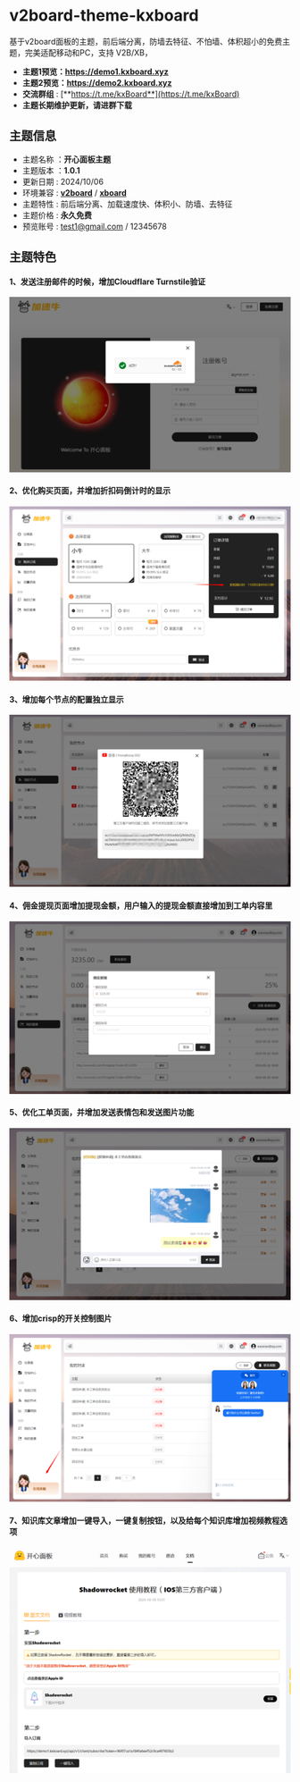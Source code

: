 # v2board-theme-kxboard
基于v2board面板的主题，前后端分离，防墙去特征、不怕墙、体积超小的免费主题，完美适配移动和PC，支持 V2B/XB，
- **主题1预览：https://demo1.kxboard.xyz**
- **主题2预览：https://demo2.kxboard.xyz**
- **交流群组** : [**https://t.me/kxBoard**](https://t.me/kxBoard)
- **主题长期维护更新，请进群下载**


## 主题信息

*   主题名称 ：**开心面板主题**
*   主题版本 ：**1.0.1**
*   更新日期 : 2024/10/06
*   环境兼容 : [**v2board**](https://github.com/wyx2685/v2board) / [**xboard**](https://github.com/cedar2025/Xboard)
*   主题特性 : 前后端分离、加载速度快、体积小、防墙、去特征
*   主题价格 : **永久免费**
*   预览账号 : test1@gmail.com / 12345678


## 主题特色
#### 1、发送注册邮件的时候，增加Cloudflare Turnstile验证
![kxboard](k1.png)
#### 2、优化购买页面，并增加折扣码倒计时的显示
![kxboard](t2.png)
#### 3、增加每个节点的配置独立显示
![kxboard](t3.png)
#### 4、佣金提现页面增加提现金额，用户输入的提现金额直接增加到工单内容里
![kxboard](t4.png)
#### 5、优化工单页面，并增加发送表情包和发送图片功能
![kxboard](t5.png)
#### 6、增加crisp的开关控制图片
![kxboard](t6.png)
#### 7、知识库文章增加一键导入，一键复制按钮，以及给每个知识库增加视频教程选项
![kxboard](t7.png)
